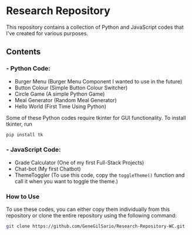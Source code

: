 # Research Repository

This repository contains a collection of Python and JavaScript codes that I've created for various purposes.

## Contents

### - Python Code:

- Burger Menu (Burger Menu Component I wanted to use in the future)
- Button Colour (Simple Button Colour Switcher)
- Circle Game (A simple Python Game)
- Meal Generator (Random Meal Generator)
- Hello World (First Time Using Python)

Some of these Python codes require tkinter for GUI functionality.
To install tkinter, run

```bash
pip install tk
```

### - JavaScript Code:

- Grade Calculator (One of my first Full-Stack Projects)
- Chat-bot (My first Chatbot)
- ThemeToggler (To use this code, copy the `toggleTheme()` function and call it when you want to toggle the theme.)

### How to Use

To use these codes, you can either copy them individually from this repository or clone the entire repository using the following command:

```bash
git clone https://github.com/GeneGilSario/Research-Repository-WC.git
```
